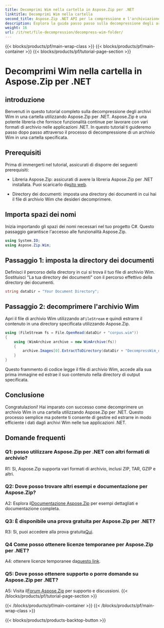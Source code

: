 ```yaml
---
title: Decomprimi Wim nella cartella in Aspose.Zip per .NET
linktitle: Decomprimi Wim nella cartella
second_title: Aspose.Zip .NET API per la compressione e l'archiviazione dei file
description: Esplora la guida passo passo sulla decompressione degli archivi Wim utilizzando Aspose.Zip per .NET. Scarica la libreria, segui il tutorial e gestisci in modo efficiente i file di archivio nelle tue applicazioni .NET.
weight: 16
url: /it/net/file-decompression/decompress-wim-folder/
---
```


{{< blocks/products/pf/main-wrap-class >}}
{{< blocks/products/pf/main-container >}}
{{< blocks/products/pf/tutorial-page-section >}}

# Decomprimi Wim nella cartella in Aspose.Zip per .NET

## introduzione

Benvenuti in questo tutorial completo sulla decompressione degli archivi Wim in una cartella utilizzando Aspose.Zip per .NET. Aspose.Zip è una potente libreria che fornisce funzionalità continue per lavorare con vari formati di archivio nelle applicazioni .NET. In questo tutorial ti guideremo passo dopo passo attraverso il processo di decompressione di un archivio Wim in una cartella specificata.

## Prerequisiti

Prima di immergerti nel tutorial, assicurati di disporre dei seguenti prerequisiti:

-  Libreria Aspose.Zip: assicurati di avere la libreria Aspose.Zip per .NET installata. Puoi scaricarlo da[sito web](https://releases.aspose.com/zip/net/).

- Directory dei documenti: imposta una directory dei documenti in cui hai il file di archivio Wim che desideri decomprimere.

## Importa spazi dei nomi

Inizia importando gli spazi dei nomi necessari nel tuo progetto C#. Questo passaggio garantisce l'accesso alle funzionalità Aspose.Zip.

```csharp
using System.IO;
using Aspose.Zip.Wim;
```

## Passaggio 1: imposta la directory dei documenti

Definisci il percorso della directory in cui si trova il tuo file di archivio Wim. Sostituisci "La tua directory dei documenti" con il percorso effettivo della directory dei documenti.

```csharp
string dataDir = "Your Document Directory";
```

## Passaggio 2: decomprimere l'archivio Wim

 Apri il file di archivio Wim utilizzando a`FileStream` e quindi estrarre il contenuto in una directory specificata utilizzando Aspose.Zip.

```csharp
using (FileStream fs = File.OpenRead(dataDir + "corpus.wim"))
{
    using (WimArchive archive = new WimArchive(fs))
    {
        archive.Images[0].ExtractToDirectory(dataDir + "DecompressWim_out");
    }
}
```

Questo frammento di codice legge il file di archivio Wim, accede alla sua prima immagine ed estrae il suo contenuto nella directory di output specificata.

## Conclusione

Congratulazioni! Hai imparato con successo come decomprimere un archivio Wim in una cartella utilizzando Aspose.Zip per .NET. Questo processo semplice ma potente ti consente di gestire ed estrarre in modo efficiente i dati dagli archivi Wim nelle tue applicazioni .NET.

## Domande frequenti

### Q1: posso utilizzare Aspose.Zip per .NET con altri formati di archivio?

R1: Sì, Aspose.Zip supporta vari formati di archivio, inclusi ZIP, TAR, GZIP e altri.

### Q2: Dove posso trovare altri esempi e documentazione per Aspose.Zip?

 A2: Esplora il[Documentazione Aspose.Zip](https://reference.aspose.com/zip/net/) per esempi dettagliati e documentazione completa.

### Q3: È disponibile una prova gratuita per Aspose.Zip per .NET?

 R3: Sì, puoi accedere alla prova gratuita[Qui](https://releases.aspose.com/).

### Q4 Come posso ottenere licenze temporanee per Aspose.Zip per .NET?

 A4: ottenere licenze temporanee da[questo link](https://purchase.aspose.com/temporary-license/).

### Q5: Dove posso ottenere supporto o porre domande su Aspose.Zip per .NET?

 A5: Visita il[Forum Aspose.Zip](https://forum.aspose.com/c/zip/37) per supporto e discussioni.
{{< /blocks/products/pf/tutorial-page-section >}}

{{< /blocks/products/pf/main-container >}}
{{< /blocks/products/pf/main-wrap-class >}}

{{< blocks/products/products-backtop-button >}}
